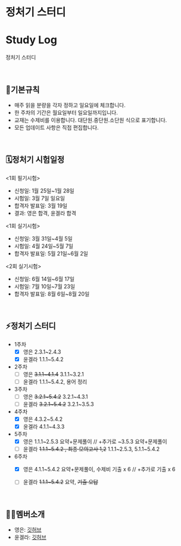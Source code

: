 # 정처기 스터디

# Study Log
정처기 스터디
      
<br/>

## 📌기본규칙


- 매주 읽을 분량을 각자 정하고 일요일에 체크합니다.
- 한 주차의 기간은 월요일부터 일요일까지입니다.
- 교재는 수제비를 이용합니다. 대단원.중단원.소단원 식으로 표기합니다.
- 모든 업데이트 사항은 직접 편집합니다.

<br/>

## 🗓정처기 시험일정

<1회 필기시험>
- 신청일: 1월 25일~1월 28일
- 시험일: 3월 7일 일요일
- 합격자 발표일: 3월 19일
- 결과: 영은 합격, 윤겔라 합격

<1회 실기시험>
- 신청일: 3월 31일~4월 5일
- 시험일: 4월 24일~5월 7일
- 합격자 발표일: 5월 21일~6월 2일

<2회 실기시험>
- 신청일: 6월 14일~6월 17일
- 시험일: 7월 10일~7월 23일
- 합격자 발표일: 8월 6일~8월 20일



<br/>

## ⚡정처기 스터디


- 1주차
    - [x]  영은 2.3.1~2.4.3
    - [x]  윤겔라 1.1.1~5.4.2
- 2주차
    - [ ]  영은 ~~3.1.1~4.1.4~~ 3.1.1~3.2.1
    - [ ]  윤겔라 1.1.1~5.4.2, 용어 정리
- 3주차
    - [ ]  영은 ~~3.2.1~5.4.2~~ 3.2.1~4.3.1
    - [ ]  윤겔라 ~~3.2.1~5.4.2~~ 3.2.1~3.5.3
- 4주차
    - [x]  영은 4.3.2~5.4.2
    - [x]  윤겔라 4.1.1~4.3.3
- 5주차
    - [x]  영은 1.1.1~2.5.3 요약+문제풀이 // +추가로 ~3.5.3 요약+문제풀이
    - [ ]  윤겔라 ~~1.1.1~5.4.2 , 최종 모의고사 1,2~~ 1.1.1~2.5.3, 5.1.1~5.4.2 
- 6주차
    - [x]  영은 4.1.1~5.4.2 요약+문제풀이, 수제비 기출 x 6 // +추가로 기출 x 6
    - [ ]  윤겔라 ~~1.1.1~5.4.2~~ 요약, ~~기출 오답~~



<br/>

## 🙋‍♀️멤버소개


- 영은: [깃허브](https://github.com/shinecoding)
- 윤겔라: [깃허브](https://github.com/yjsp93)
